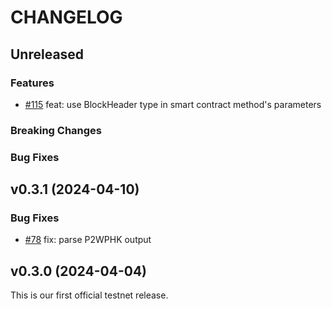 <!-- markdownlint-disable MD013 -->
<!-- markdownlint-disable MD024 -->

<!--
Changelogs are for humans, not machines.
There should be an entry for every single version.
The same types of changes should be grouped.
The latest version comes first.
The release date of each version is displayed.

Usage:

Change log entries are to be added to the Unreleased section and in one of the following subsections: Features, Breaking Changes, Bug Fixes. Example entry:

* [#<PR-number>](https://github.com/gonative-cc/move-bitcoin-spv/pull/<PR-number>) <description>
-->

# CHANGELOG

## Unreleased

### Features

- [#115](https://github.com/gonative-cc/sui-bitcoin-spv/pull/115) feat: use BlockHeader type in smart contract method's parameters 
 
### Breaking Changes

### Bug Fixes

## v0.3.1 (2024-04-10)

### Bug Fixes

- [#78](https://github.com/gonative-cc/move-bitcoin-spv/pull/78) fix: parse P2WPHK output

## v0.3.0 (2024-04-04)

This is our first official testnet release.
